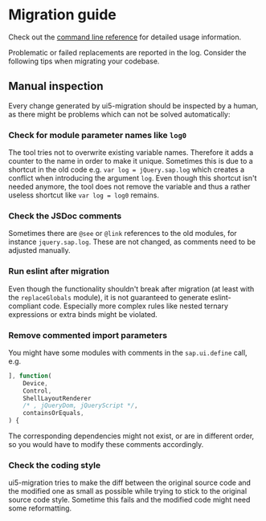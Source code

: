 # Migration guide

Check out the [command line reference](./cli.md) for detailed usage information.

Problematic or failed replacements are reported in the log.
Consider the following tips when migrating your codebase.

## Manual inspection

Every change generated by ui5-migration should be inspected by a human, as there might be problems which can not be solved automatically:

### Check for module parameter names like `log0`

The tool tries not to overwrite existing variable names. Therefore it adds a counter to the name in order to make it unique.
Sometimes this is due to a shortcut in the old code e.g. `var log = jQuery.sap.log` which creates a conflict when introducing the argument `log`.
Even though this shortcut isn't needed anymore, the tool does not remove the variable and thus a rather useless shortcut like `var log = log0` remains. 

### Check the JSDoc comments

Sometimes there are `@see` or `@link` references to the old modules, for instance `jquery.sap.log`. These are not changed, as comments need to be adjusted manually.

### Run eslint after migration

Even though the functionality shouldn't break after migration (at least with the `replaceGlobals` module), it is not guaranteed to generate eslint-compliant code. Especially more complex rules like nested ternary expressions or extra binds might be violated.

### Remove commented import parameters

You might have some modules with comments in the `sap.ui.define` call, e.g.

```JavaScript
], function(
    Device,
    Control,
    ShellLayoutRenderer
    /* , jQueryDom, jQueryScript */,
    containsOrEquals,
) {
```

The corresponding dependencies might not exist, or are in different order, so you would have to modify these comments accordingly.

### Check the coding style

ui5-migration tries to make the diff between the original source code and the modified one as small as possible while trying to stick to the original source code style.
Sometime this fails and the modified code might need some reformatting.
